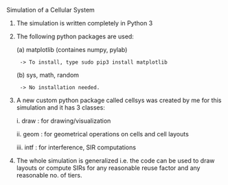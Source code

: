 Simulation of a Cellular System

1. The simulation is written completely in Python 3

2. The following python packages are used:

      (a) matplotlib (containes numpy, pylab)

        -> To install, type sudo pip3 install matplotlib

      (b) sys, math, random

        -> No installation needed.

3. A new custom python package called cellsys was created by me for this simulation
and it has 3 classes:

     i. draw : for drawing/visualization

     ii. geom : for geometrical operations on cells and cell layouts

    iii. intf : for interference, SIR computations

4. The whole simulation is generalized i.e. the code can be used to draw layouts
or compute SIRs for any reasonable reuse factor and any reasonable no. of tiers.
